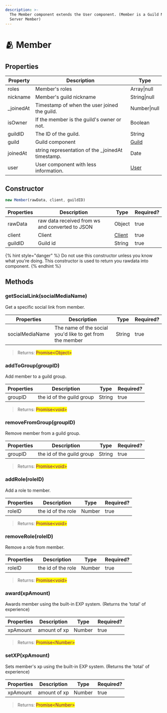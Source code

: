 ```yaml
---
description: >-
  The Member component extends the User component. (Member is a Guild Member or
  Server Member)
---
```


# 🫂 Member

## Properties

| Property   | Description                                        | Type                                       |
| ---------- | -------------------------------------------------- | ------------------------------------------ |
| roles      | Member's roles                                     | Array\|null                                |
| nickname   | Member's guild nickname                            | String\|null                               |
| \_joinedAt | Timestamp of when the user joined the guild.       | Number\|null                               |
| isOwner    | If the member is the guild's owner or not.         | Boolean                                    |
| guildID    | The ID of the guild.                               | String                                     |
| guild      | Guild component                                    | [Guild](../../v.0.1.7/components/guild.md) |
| joinedAt   | string representation of the \_joinedAt timestamp. | Date                                       |
| user       | User component with less information.              | [User](user.md)                            |

## Constructor

```javascript
new Member(rawData, client, guildID)
```

| Properties | Description                                     | Type                                         | Required? |
| ---------- | ----------------------------------------------- | -------------------------------------------- | --------- |
| rawData    | raw data received from ws and converted to JSON | Object                                       | true      |
| client     | Client                                          | [Client](../../v.0.1.7/components/client.md) | true      |
| guildID    | Guild id                                        | String                                       | true      |

{% hint style="danger" %}
Do not use this constructor unless you know what you're doing. This constructor is used to return you rawdata into component.
{% endhint %}

## Methods

### getSocialLink(socialMediaName)

Get a specific social link from member.

| Properties      | Description                                              | Type   | Required? |
| --------------- | -------------------------------------------------------- | ------ | --------- |
| socialMediaName | The name of the social you'd like to get from the member | String | true      |

> Returns: <mark style="color:purple;">Promise\<Object></mark>

### addToGroup(groupID)

Add member to a guild group.

| Properties | Description               | Type   | Required? |
| ---------- | ------------------------- | ------ | --------- |
| groupID    | the id of the guild group | String | true      |

> Returns: <mark style="color:purple;">Promise\<void></mark>

### removeFromGroup(groupID)

Remove member from a guild group.

| Properties | Description               | Type   | Required? |
| ---------- | ------------------------- | ------ | --------- |
| groupID    | the id of the guild group | String | true      |

> Returns: <mark style="color:purple;">Promise\<void></mark>

### addRole(roleID)

Add a role to member.

| Properties | Description        | Type   | Required? |
| ---------- | ------------------ | ------ | --------- |
| roleID     | the id of the role | Number | true      |

> Returns: <mark style="color:purple;">Promise\<void></mark>

### removeRole(roleID)

Remove a role from member.

| Properties | Description        | Type   | Required? |
| ---------- | ------------------ | ------ | --------- |
| roleID     | the id of the role | Number | true      |

> Returns: <mark style="color:purple;">Promise\<void></mark>

### award(xpAmount)

Awards member using the built-in EXP system. (Returns the 'total' of experience)

| Properties | Description  | Type   | Required? |
| ---------- | ------------ | ------ | --------- |
| xpAmount   | amount of xp | Number | true      |

> Returns: <mark style="color:purple;">Promise\<Number></mark>

### setXP(xpAmount)

Sets member's xp using the built-in EXP system. (Returns the 'total' of experience)

| Properties | Description  | Type   | Required? |
| ---------- | ------------ | ------ | --------- |
| xpAmount   | amount of xp | Number | true      |

> Returns: <mark style="color:purple;">Promise\<Number></mark>
